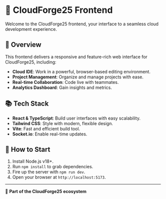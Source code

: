 # 🎨 CloudForge25 Frontend

Welcome to the CloudForge25 frontend, your interface to a seamless cloud development experience.

## 🚀 Overview

This frontend delivers a responsive and feature-rich web interface for CloudForge25, including:

- **Cloud IDE**: Work in a powerful, browser-based editing environment.
- **Project Management**: Organize and manage projects with ease.
- **Real-time Collaboration**: Code live with teammates.
- **Analytics Dashboard**: Gain insights and metrics.

## 📚 Tech Stack

- **React & TypeScript**: Build user interfaces with easy scalability.
- **Tailwind CSS**: Style with modern, flexible design.
- **Vite**: Fast and efficient build tool.
- **Socket.io**: Enable real-time updates.

## 📁 How to Start

1. Install Node.js v18+.
2. Run `npm install` to grab dependencies.
3. Fire up the server with `npm run dev`.
4. Open your browser at `http://localhost:5173`.

---

🎨 **Part of the CloudForge25 ecosystem**
